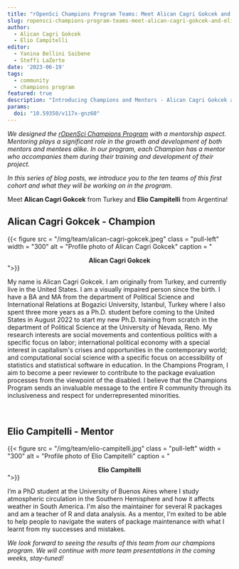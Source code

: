 ```yaml
---
title: "rOpenSci Champions Program Teams: Meet Alican Cagri Gokcek and Elio Campitelli"
slug: ropensci-champions-program-teams-meet-alican-cagri-gokcek-and-elio-campitelli
author:
  - Alican Cagri Gokcek
  - Elio Campitelli
editor:
  - Yanina Bellini Saibene
  - Steffi LaZerte  
date: '2023-06-19'
tags:
  - community
  - champions program
featured: true
description: "Introducing Champions and Mentors - Alican Cagri Gokcek and Elio Campitelli"
params:
  doi: "10.59350/v117x-gnz60"
---
```


*We designed the [rOpenSci Champions Program](/champions/) with a mentorship aspect. Mentoring plays a significant role in the growth and development of both mentors and mentees alike. In our program, each Champion has a mentor who accompanies them during their training and development of their project.*

*In this series of blog posts, we introduce you to the ten teams of this first cohort and what they will be working on in the program.*

Meet **Alican Cagri Gokcek** from Turkey and **Elio Campitelli** from Argentina!


## Alican Cagri Gokcek - Champion

{{< figure src = "/img/team/alican-cagri-gokcek.jpeg" class = "pull-left" width = "300" alt = "Profile photo of Alican Cagri Gokcek" caption = "<center><strong>Alican Cagri Gokcek</strong></center>">}}

My name is Alican Cagri Gokcek. I am originally from Turkey, and currently live in the United States. I am a visually impaired person since the birth. I have a BA and MA from the department of Political Science and International Relations at Bogazici University, Istanbul, Turkey where I also spent three more years as a Ph.D. student before coming to the United States in August 2022 to start my new Ph.D. training from scratch in the department of Political Science at the University of Nevada, Reno. My research interests are social movements and contentious politics with a specific focus on labor; international political economy with a special interest in capitalism's crises and opportunities in the contemporary world; and computational social science with a specific focus on accessibility of statistics and statistical software in education. In the Champions Program, I aim to become a peer reviewer to contribute to the package evaluation processes from the viewpoint of the disabled. I believe that the Champions Program sends an invaluable message to the entire R community through its inclusiveness and respect for underrepresented minorities.  

</br>

## Elio Campitelli - Mentor

{{< figure src = "/img/team/elio-campitelli.jpg" class = "pull-left" width = "300" alt = "Profile photo of Elio Campitelli" caption = "<center><strong>Elio Campitelli</strong></center>">}}

I’m a PhD student at the University of Buenos Aires where I study atmospheric circulation in the Southern Hemisphere and how it affects weather in South America. I'm also the maintainer for several R packages and am a teacher of R and data analysis. As a mentor, I'm exited to be able to help people to navigate the waters of package maintenance with what I learnt from my successes and mistakes. 

_We look forward to seeing the results of this team from our champions program. We will continue with more team presentations in the coming weeks, stay-tuned!_
